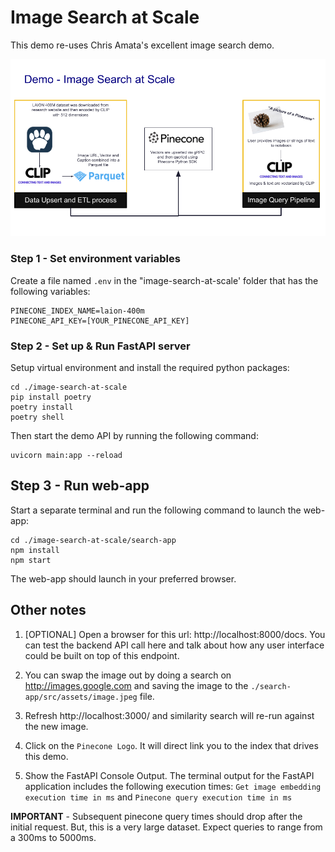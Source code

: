 # Image Search at Scale
This demo re-uses Chris Amata's excellent image search demo.

![Demo](./image-search-at-scale.png)

### Step 1 - Set environment variables
Create a file named ```.env``` in the "image-search-at-scale' folder that has the following variables:


```
PINECONE_INDEX_NAME=laion-400m
PINECONE_API_KEY=[YOUR_PINECONE_API_KEY]
```

### Step 2 - Set up & Run FastAPI server
Setup virtual environment and install the required python packages:

```
cd ./image-search-at-scale
pip install poetry
poetry install
poetry shell
```

Then start the demo API by running the following command:

```
uvicorn main:app --reload
```

## Step 3 - Run web-app

Start a separate terminal and run the following command to launch the web-app:

```
cd ./image-search-at-scale/search-app
npm install
npm start
```

The web-app should launch in your preferred browser.

## Other notes
1. [OPTIONAL] Open a browser for this url: http://localhost:8000/docs. You can test the backend API call here and talk about how any user interface could be built on top of this endpoint.


2. You can swap the image out by doing a search on http://images.google.com and saving the image to the ```./search-app/src/assets/image.jpeg``` file.


3. Refresh http://localhost:3000/ and similarity search will re-run against the new image.


4. Click on the ```Pinecone Logo```. It will direct link you to the index that drives this demo.


5. Show the FastAPI Console Output. The terminal output for the FastAPI application includes the following execution times: ```Get image embedding execution time in ms``` and ```Pinecone query execution time in ms```


**IMPORTANT** - Subsequent pinecone query times should drop after the initial request.
But, this is a very large dataset. Expect queries to range from a 300ms to 5000ms. 

